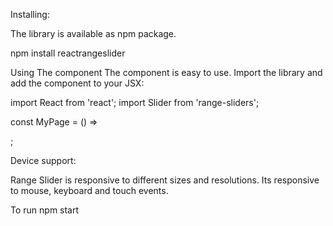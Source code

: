 Installing:

The library is available as npm package.

npm install reactrangeslider

Using The component
The component is easy to use. Import the library and add the component to your JSX:

import React from 'react';
import Slider from 'range-sliders';

const MyPage = () =>
  <div>
    <Slider />
  </div>;

Device support:

Range Slider is responsive to different sizes and resolutions. Its responsive to mouse, keyboard and touch events.

To run
npm start



